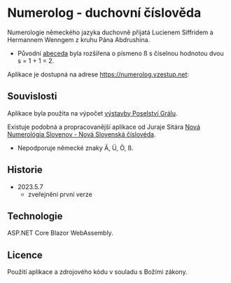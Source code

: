 # Numerolog - duchovní číslověda

Numerologie německého jazyka duchovně přijatá Lucienem Siffridem a Hermannem Wenngem z kruhu Pána Abdrushina.
- Původní [abeceda](Numerology/Alphabets.cs#:~:text=static%20readonly%20Alphabet-,German,-%3D%20new()) byla rozšířena o písmeno ß s číselnou hodnotou dvou s = 1 + 1 = 2.

Aplikace je dostupná na adrese https://numerolog.vzestup.net:

## Souvislosti

Aplikace byla použita na výpočet [výstavby Poselství Grálu](https://abdrushin.one/cs/poselstvi_gralu/1931/vystavba#numerologie).

Existuje podobná a propracovanější aplikace od Juraje Sitára [Nová Numerológia Slovenov - Nová Slovenská číslovéda](https://yaspis.sk/programy-jaspis#:~:text=Nov%C3%A9%20Hodiny%20Slovenov%C2%A0%20%C2%BB-,Nov%C3%A1%20Numerol%C3%B3gia%20Slovenov,-%2D%20Nov%C3%A1%20Slovensk%C3%A1%20%C4%8D%C3%ADslov%C3%A9da).
- Nepodporuje německé znaky Ä, Ü, Ö, ß.

## Historie

- 2023.5.7
  - zveřejnění první verze

## Technologie

ASP.NET Core Blazor WebAssembly.

## Licence

Použití aplikace a zdrojového kódu v souladu s Božími zákony.
